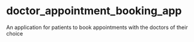 # doctor_appointment_booking_app
An application for patients to book appointments with the doctors of their choice
